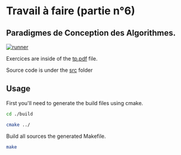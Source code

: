 # Travail à faire (partie n°6)

## Paradigmes de Conception des Algorithmes.

[![runner](https://github.com/gomu-gomu/ma-aa-tp-p6/actions/workflows/action.yml/badge.svg)](https://github.com/gomu-gomu/ma-aa-tp-p6/actions/workflows/action.yml)

Exercices are inside of the [tp.pdf](./assets/tp.pdf) file.

Source code is under the [src](./src/) folder

## Usage

First you'll need to generate the build files using cmake.

```sh
cd ./build
```

```sh
cmake ../
```

Build all sources the generated Makefile.

```sh
make
```
